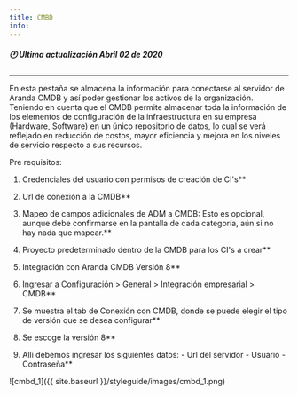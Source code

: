 ```yaml
---
title: CMBD
info:
---
```

##### 🕐 Ultima actualización Abril 02 de 2020
---


En esta pestaña se almacena la información para conectarse al servidor de Aranda CMDB y así poder gestionar los activos de la organización. Teniendo en cuenta que el CMDB permite almacenar toda la información de los elementos de configuración de la infraestructura en su empresa (Hardware, Software) en un único repositorio de datos, lo cual se verá reflejado en reducción de costos, mayor eficiencia y mejora en los niveles de servicio respecto a sus recursos.

Pre requisitos:

1. Credenciales del usuario con permisos de creación de CI's**

2. Url de conexión a la CMDB**

3. Mapeo de campos adicionales de ADM a CMDB: Esto es opcional, aunque debe confirmarse en la pantalla de cada categoría, aún si no hay nada que mapear.**

4. Proyecto predeterminado dentro de la CMDB para los CI's a crear**

5. Integración con Aranda CMDB Versión 8**

6. Ingresar a Configuración > General > Integración empresarial > CMDB**

7. Se muestra el tab de Conexión con CMDB, donde se puede elegir el tipo de versión que se desea configurar**

8. Se escoge la versión 8**

9. Allí debemos ingresar los siguientes datos: - Url del servidor - Usuario - Contraseña**


![cmbd_1]({{ site.baseurl }}/styleguide/images/cmbd_1.png)
